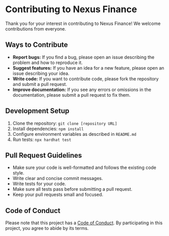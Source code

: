 # Contributing to Nexus Finance

Thank you for your interest in contributing to Nexus Finance! We welcome contributions from everyone.

## Ways to Contribute

*   **Report bugs:** If you find a bug, please open an issue describing the problem and how to reproduce it.
*   **Suggest features:** If you have an idea for a new feature, please open an issue describing your idea.
*   **Write code:** If you want to contribute code, please fork the repository and submit a pull request.
*   **Improve documentation:** If you see any errors or omissions in the documentation, please submit a pull request to fix them.

## Development Setup

1.  Clone the repository: `git clone [repository URL]`
2.  Install dependencies: `npm install`
3.  Configure environment variables as described in `README.md`
4.  Run tests: `npx hardhat test`

## Pull Request Guidelines

*   Make sure your code is well-formatted and follows the existing code style.
*   Write clear and concise commit messages.
*   Write tests for your code.
*   Make sure all tests pass before submitting a pull request.
*   Keep your pull requests small and focused.

## Code of Conduct

Please note that this project has a [Code of Conduct](CODE_OF_CONDUCT.md). By participating in this project, you agree to abide by its terms.
